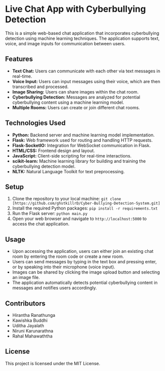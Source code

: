 # Live Chat App with Cyberbullying Detection
This is a simple web-based chat application that incorporates cyberbullying detection using machine learning techniques. The application supports text, voice, and image inputs for communication between users.

## Features
- **Text Chat:** Users can communicate with each other via text messages in real-time.
- **Voice Input:** Users can input messages using their voice, which are then transcribed and processed.
- **Image Sharing:** Users can share images within the chat room.
- **Cyberbullying Detection:** Messages are analyzed for potential cyberbullying content using a machine learning model.
- **Multiple Rooms:** Users can create or join different chat rooms.

## Technologies Used
- **Python:** Backend server and machine learning model implementation.
- **Flask:** Web framework used for routing and handling HTTP requests.
- **Flask-SocketIO:** Integration for WebSocket communication in Flask.
- **HTML/CSS:** Frontend design and layout.
- **JavaScript:** Client-side scripting for real-time interactions.
- **scikit-learn:** Machine learning library for building and training the cyberbullying detection model.
- **NLTK:** Natural Language Toolkit for text preprocessing.

## Setup
1. Clone the repository to your local machine: `git clone [https://github.com/ghstkillrD/Cyber-Bullying-Detection-System.git]`
2. Install the required Python packages: `pip install -r requirements.txt`
3. Run the Flask server: `python main.py`
4. Open your web browser and navigate to `http://localhost:5000` to access the chat application.

## Usage
- Upon accessing the application, users can either join an existing chat room by entering the room code or create a new room.
- Users can send messages by typing in the text box and pressing enter, or by speaking into their microphone (voice input).
- Images can be shared by clicking the image upload button and selecting an image file.
- The application automatically detects potential cyberbullying content in messages and notifies users accordingly.

## Contributors
- Hirantha Ranathunga
- Kawishka Buddhi
- Uditha Jayalath
- Niruni Karunarathna
- Rahal Mahawaththa

## License
This project is licensed under the MIT License.
